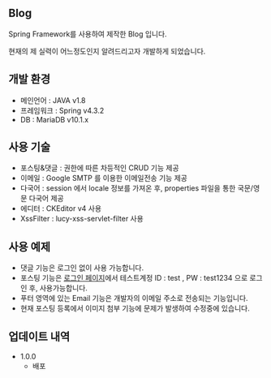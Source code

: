 ## Blog
Spring Framework를 사용하여 제작한 Blog 입니다.

현재의 제 실력이 어느정도인지 알려드리고자 개발하게 되었습니다.



## 개발 환경
* 메인언어 : JAVA v1.8
* 프레임워크 : Spring v4.3.2
* DB : MariaDB v10.1.x

## 사용 기술
* 포스팅&댓글 : 권한에 따른 차등적인 CRUD 기능 제공
* 이메일 : Google SMTP 를 이용한 이메일전송 기능 제공
* 다국어 : session 에서 locale 정보를 가져온 후, properties 파일을 통한 국문/영문 다국어 제공
* 에디터 : CKEditor v4 사용
* XssFilter : lucy-xss-servlet-filter 사용

## 사용 예제
* 댓글 기능은 로그인 없이 사용 가능합니다.
* 포스팅 기능은 [로그인 페이지](http://myhyem.cafe24.com/signIn.do)에서 테스트계정 ID : test , PW : test1234 으로
로그인 후, 사용가능합니다.
* 푸터 영역에 있는 Email 기능은 개발자의 이메일 주소로 전송되는 기능입니다.
* 현재 포스팅 등록에서 이미지 첨부 기능에 문제가 발생하여 수정중에 있습니다.

## 업데이트 내역
* 1.0.0
  * 배포
